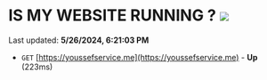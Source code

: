 # IS MY WEBSITE RUNNING ? [![](https://img.shields.io/static/v1?label=Sponsor&message=%E2%9D%A4&logo=GitHub&color=%23fe8e86)](https://github.com/sponsors/<username>)

Last updated: **5/26/2024, 6:21:03 PM**

- `GET` [https://youssefservice.me](https://youssefservice.me) - **Up** (223ms)
